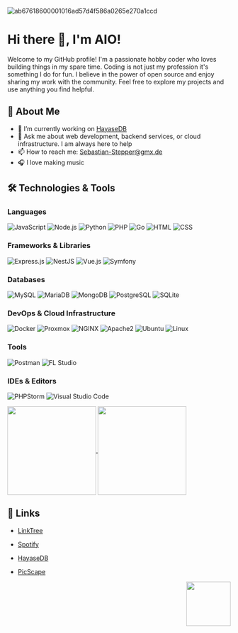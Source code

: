 ![ab67618600001016ad57d4f586a0265e270a1ccd](https://github.com/user-attachments/assets/7f7361bb-d4be-4a09-982c-2fa8bd86f837)


# Hi there 👋, I'm AIO!


Welcome to my GitHub profile! I'm a passionate hobby coder who loves building things in my spare time. Coding is not just my profession it's something I do for fun. I believe in the power of open source and enjoy sharing my work with the community. Feel free to explore my projects and use anything you find helpful.


## 🚀 About Me
- 🔭 I’m currently working on [HayaseDB](https://hayasedb.com)
- 💬 Ask me about web development, backend services, or cloud infrastructure. I am always here to help
- 📫 How to reach me: Sebastian-Stepper@gmx.de
- 🎧 I love making music

## 🛠️ Technologies & Tools

### Languages
![JavaScript](https://img.shields.io/badge/-JavaScript-F7DF1E?logo=javascript&logoColor=black&style=flat-square)
![Node.js](https://img.shields.io/badge/-Node.js-339933?logo=node.js&logoColor=white&style=flat-square)
![Python](https://img.shields.io/badge/-Python-3776AB?logo=python&logoColor=white&style=flat-square)
![PHP](https://img.shields.io/badge/-PHP-777BB4?logo=php&logoColor=white&style=flat-square)
![Go](https://img.shields.io/badge/-Go-00ADD8?logo=go&logoColor=white&style=flat-square)
![HTML](https://img.shields.io/badge/-HTML-E34F26?logo=html5&logoColor=white&style=flat-square)
![CSS](https://img.shields.io/badge/-CSS-1572B6?logo=css3&logoColor=white&style=flat-square)

### Frameworks & Libraries
![Express.js](https://img.shields.io/badge/-Express.js-000000?logo=express&logoColor=white&style=flat-square)
![NestJS](https://img.shields.io/badge/-NestJS-E0234E?logo=nestjs&logoColor=white&style=flat-square)
![Vue.js](https://img.shields.io/badge/-Vue.js-4FC08D?logo=vue.js&logoColor=white&style=flat-square)
![Symfony](https://img.shields.io/badge/-Symfony-000000?logo=symfony&logoColor=white&style=flat-square)

### Databases
![MySQL](https://img.shields.io/badge/-MySQL-4479A1?logo=mysql&logoColor=white&style=flat-square)
![MariaDB](https://img.shields.io/badge/-MariaDB-003545?logo=mariadb&logoColor=white&style=flat-square)
![MongoDB](https://img.shields.io/badge/-MongoDB-47A248?logo=mongodb&logoColor=white&style=flat-square)
![PostgreSQL](https://img.shields.io/badge/-PostgreSQL-4169E1?logo=postgresql&logoColor=white&style=flat-square)
![SQLite](https://img.shields.io/badge/-SQLite-003B57?logo=sqlite&logoColor=white&style=flat-square)

### DevOps & Cloud Infrastructure
![Docker](https://img.shields.io/badge/-Docker-2496ED?logo=docker&logoColor=white&style=flat-square)
![Proxmox](https://img.shields.io/badge/-Proxmox-E57000?logo=proxmox&logoColor=white&style=flat-square)
![NGINX](https://img.shields.io/badge/-NGINX-269539?logo=nginx&logoColor=white&style=flat-square)
![Apache2](https://img.shields.io/badge/-Apache2-D22128?logo=apache&logoColor=white&style=flat-square)
![Ubuntu](https://img.shields.io/badge/-Ubuntu-E95420?logo=ubuntu&logoColor=white&style=flat-square)
![Linux](https://img.shields.io/badge/-Linux-FCC624?logo=linux&logoColor=black&style=flat-square)

### Tools
![Postman](https://img.shields.io/badge/-Postman-FF6C37?logo=postman&logoColor=white&style=flat-square)
![FL Studio](https://img.shields.io/badge/-FL%20Studio-FC5203?logo=flstudio&logoColor=white&style=flat-square)

### IDEs & Editors
![PHPStorm](https://img.shields.io/badge/-PHPStorm-000000?logo=phpstorm&logoColor=white&style=flat-square)
![Visual Studio Code](https://img.shields.io/badge/-Visual%20Studio%20Code-007ACC?logo=visual-studio-code&logoColor=white&style=flat-square)

<a href="https://github.com/anuraghazra/github-readme-stats">
  <img height=200 align="center" src="https://github-readme-stats.vercel.app/api?username=aio-develope&theme=radical" />
</a>
<a href="https://github.com/anuraghazra/convoychat">
  <img height=200 align="center" src="https://github-readme-stats.vercel.app/api/top-langs?username=aio-develope&layout=compact&langs_count=8&card_width=320&theme=radical" />
</a>

## 🔗 Links
- [LinkTree](https://aio-web.xyz)
- [Spotify](https://spotify.aio-web.xyz)
- [HayaseDB](https://hayasedb.com)
- [PicScape](https://picscape.xyz)

  <img height=100 align="right" src="https://github.com/user-attachments/assets/da7d2595-a18b-445f-a22e-075414f41551" />

